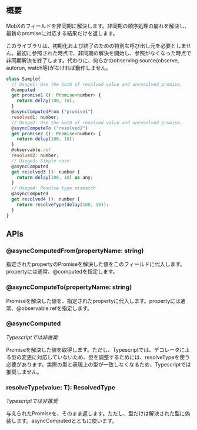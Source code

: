 ## 概要

MobXのフィールドを非同期に解決します。非同期の順序処理の崩れを解決し、最新のpromiseに対応する結果だけを返します。

このライブラリは、初期化および終了のための特別な呼び出し元を必要としません。最初に参照された時点で、非同期の解決を開始し、参照がなくなった時点で非同期解決を終了します。代わりに、何らかのobserving source(observe, autorun, watch等)がなければ動作しません。

```js
class Sample{
  // Usage1: Use the both of resolved value and unresolved promise.
  @computed
  get promise1 (): Promise<number> {
    return delay(100, 10);
  }
  @asyncComputedFrom ("promise1")
  resolved1: number;
  // Usage2: Use the both of resolved value and unresolved promise.
  @asyncComputeTo ("resolved2")
  get promise2 (): Promise<number> {
    return delay(100, 10);
  }
  @observable.ref
  resolved2: number;
  // Usage3: Simple case
  @asyncComputed
  get resolved3 (): number {
    return delay(100, 10) as any;
  }
  // Usage4: Resolve type mismatch
  @asyncComputed
  get resolved4 (): number {
    return resolveType(delay(100, 10));
  }
}
```

## APIs

### @asyncComputedFrom(propertyName: string)
指定されたpropertyのPromiseを解決した値をこのフィールドに代入します。propertyには通常、@computedを指定します。

### @asyncComputeTo(propertyName: string)
Promiseを解決した値を、指定されたpropertyに代入します。propertyには通常、@observable.refを指定します。

### @asyncComputed
_Typescriptでは非推奨_

Promiseを解決した値を取得します。ただし、Typescriptでは、デコレータによる型の変更に対応していないため、型を調整するためには、resolveTypeを使う必要があります。実際の型と表現上の型が一致しなくなるため、Typescriptでは推奨しません。

### resolveType(value: T): ResolvedType<T>
_Typescriptでは非推奨_

与えられたPromiseを、そのまま返します。ただし、型だけは解決された型に偽装します。asyncComputedとともに使います。